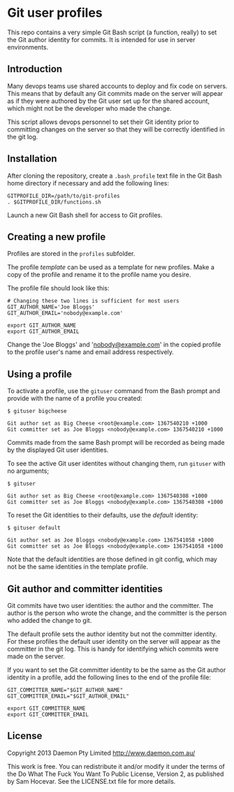 # Git user profiles

This repo contains a very simple Git Bash script (a function, really)
to set the Git author identity for commits. It is intended for use in
server environments.

## Introduction

Many devops teams use shared accounts to deploy and fix code on
servers. This means that by default any Git commits made on the server
will appear as if they were authored by the Git user set up for the 
shared account, which might not be the developer who made the change.

This script allows devops personnel to set their Git identity prior
to committing changes on the server so that they will be correctly
identified in the git log.

## Installation

After cloning the repository, create a `.bash_profile` text file in the
Git Bash home directory if necessary and add the following lines:

	GITPROFILE_DIR=/path/to/git-profiles
	. $GITPROFILE_DIR/functions.sh

Launch a new Git Bash shell for access to Git profiles.

## Creating a new profile

Profiles are stored in the `profiles` subfolder.

The profile _template_ can be used as a template for new profiles.
Make a copy of the profile and rename it to the profile name you
desire.

The profile file should look like this:

	# Changing these two lines is sufficient for most users
	GIT_AUTHOR_NAME='Joe Bloggs'
	GIT_AUTHOR_EMAIL='nobody@example.com'

	export GIT_AUTHOR_NAME
	export GIT_AUTHOR_EMAIL

Change the 'Joe Bloggs' and 'nobody@example.com' in the copied profile
to the profile user's name and email address respectively.


## Using a profile

To activate a profile, use the `gituser` command from the Bash
prompt and provide with the name of a profile you created:

	$ gituser bigcheese

	Git author set as Big Cheese <root@example.com> 1367540210 +1000
	Git committer set as Joe Bloggs <nobody@example.com> 1367540210 +1000

Commits made from the same Bash prompt will be recorded as being
made by the displayed Git user identities.

To see the active Git user identites without changing them, run
`gituser` with no arguments;

	$ gituser

	Git author set as Big Cheese <root@example.com> 1367540308 +1000
	Git committer set as Joe Bloggs <nobody@example.com> 1367540308 +1000

To reset the Git identities to their defaults, use the _default_
identity:

	$ gituser default

	Git author set as Joe Bloggs <nobody@example.com> 1367541058 +1000
	Git committer set as Joe Bloggs <nobody@example.com> 1367541058 +1000

Note that the default identities are those defined in git config,
which may not be the same identities in the template profile.

## Git author and committer identities

Git commits have two user identities: the author and the committer.
The author is the person who wrote the change, and the committer is the
person who added the change to git.

The default profile sets the author identity but not the committer
identity. For these profiles the default user identity on the server
will appear as the committer in the git log. This is handy for identifying
which commits were made on the server.

If you want to set the Git committer identity to be the same as the Git
author identity in a profile, add the following lines to the end of the
profile file:

	GIT_COMMITTER_NAME="$GIT_AUTHOR_NAME"
	GIT_COMMITTER_EMAIL="$GIT_AUTHOR_EMAIL"

	export GIT_COMMITTER_NAME
	export GIT_COMMITTER_EMAIL


## License

Copyright 2013 Daemon Pty Limited http://www.daemon.com.au/

This work is free. You can redistribute it and/or modify it under the
terms of the Do What The Fuck You Want To Public License, Version 2,
as published by Sam Hocevar. See the LICENSE.txt file for more details.

